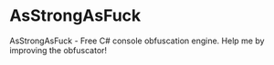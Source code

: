 # AsStrongAsFuck

AsStrongAsFuck - Free C# console obfuscation engine.
Help me by improving the obfuscator!
